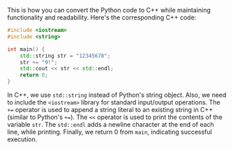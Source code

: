 This is how you can convert the Python code to C++ while maintaining functionality and readability. Here's the corresponding C++ code:

```cpp
#include <iostream>
#include <string>

int main() {
    std::string str = "12345678";
    str += "9!";
    std::cout << str << std::endl;
    return 0;
}
```

In C++, we use `std::string` instead of Python's string object. Also, we need to include the `<iostream>` library for standard input/output operations. The `+=` operator is used to append a string literal to an existing string in C++ (similar to Python's `+=`). The `<<` operator is used to print the contents of the variable `str`. The `std::endl` adds a newline character at the end of each line, while printing. Finally, we return 0 from `main`, indicating successful execution.

